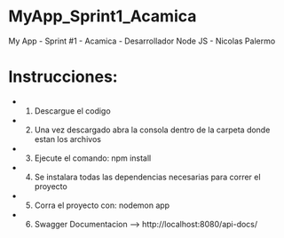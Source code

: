 # MyApp_Sprint1_Acamica
My App - Sprint #1 - Acamica - Desarrollador Node JS - Nicolas Palermo

# Instrucciones:
- 1) Descargue el codigo
- 2) Una vez descargado abra la consola dentro de la carpeta donde estan los archivos
- 3) Ejecute el comando: npm install
- 4) Se instalara todas las dependencias necesarias para correr el proyecto
- 5) Corra el proyecto con: nodemon app
- 6) Swagger Documentacion --> http://localhost:8080/api-docs/
